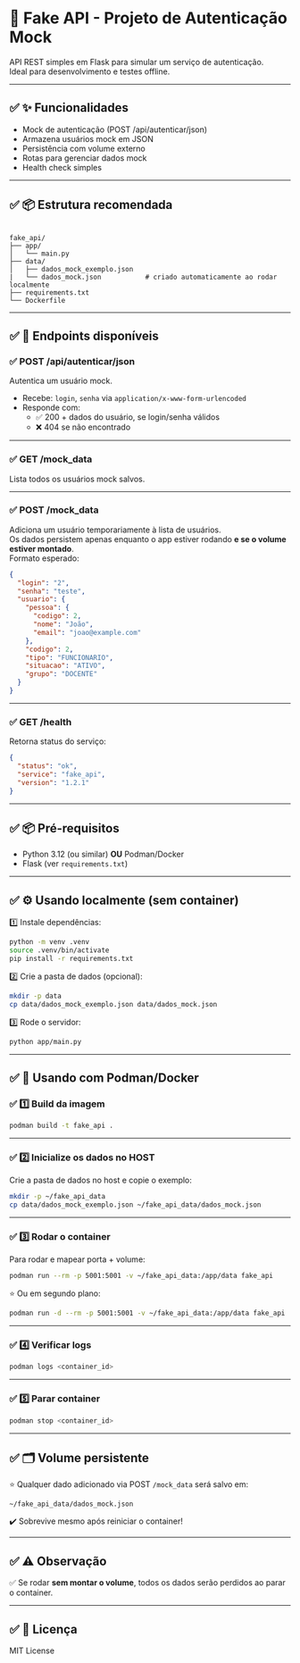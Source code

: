 # 🧪 Fake API - Projeto de Autenticação Mock

API REST simples em Flask para simular um serviço de autenticação.  
Ideal para desenvolvimento e testes offline.

---

## ✅ ✨ Funcionalidades

- Mock de autenticação (POST /api/autenticar/json)
- Armazena usuários mock em JSON
- Persistência com volume externo
- Rotas para gerenciar dados mock
- Health check simples

---

## ✅ 📦 Estrutura recomendada

```

fake_api/
├── app/
│   └── main.py
├── data/
│   ├── dados_mock_exemplo.json
|   └── dados_mock.json           # criado automaticamente ao rodar localmente
├── requirements.txt
└── Dockerfile

````

---

## ✅ 🚀 Endpoints disponíveis

### ✅ **POST /api/autenticar/json**
Autentica um usuário mock.  
- Recebe: `login`, `senha` via `application/x-www-form-urlencoded`
- Responde com:
  - ✅ 200 + dados do usuário, se login/senha válidos
  - ❌ 404 se não encontrado

---

### ✅ **GET /mock_data**
Lista todos os usuários mock salvos.

---

### ✅ **POST /mock_data**
Adiciona um usuário temporariamente à lista de usuários.  
Os dados persistem apenas enquanto o app estiver rodando **e se o volume estiver montado**.  
Formato esperado:
```json
{
  "login": "2",
  "senha": "teste",
  "usuario": {
    "pessoa": {
      "codigo": 2,
      "nome": "João",
      "email": "joao@example.com"
    },
    "codigo": 2,
    "tipo": "FUNCIONARIO",
    "situacao": "ATIVO",
    "grupo": "DOCENTE"
  }
}
````

---

### ✅ **GET /health**

Retorna status do serviço:

```json
{
  "status": "ok",
  "service": "fake_api",
  "version": "1.2.1"
}
```

---

## ✅ 📦 Pré-requisitos

* Python 3.12 (ou similar) **OU** Podman/Docker
* Flask (ver `requirements.txt`)

---

## ✅ ⚙️ Usando localmente (sem container)

1️⃣ Instale dependências:

```bash
python -m venv .venv
source .venv/bin/activate
pip install -r requirements.txt
```

2️⃣ Crie a pasta de dados (opcional):

```bash
mkdir -p data
cp data/dados_mock_exemplo.json data/dados_mock.json
```

3️⃣ Rode o servidor:

```bash
python app/main.py
```

---

## ✅ 🐳 Usando com Podman/Docker

### ✅ 1️⃣ Build da imagem

```bash
podman build -t fake_api .
```

---

### ✅ 2️⃣ Inicialize os dados no HOST

Crie a pasta de dados no host e copie o exemplo:

```bash
mkdir -p ~/fake_api_data
cp data/dados_mock_exemplo.json ~/fake_api_data/dados_mock.json
```

---

### ✅ 3️⃣ Rodar o container

Para rodar e mapear porta + volume:

```bash
podman run --rm -p 5001:5001 -v ~/fake_api_data:/app/data fake_api
```

⭐️ Ou em segundo plano:

```bash
podman run -d --rm -p 5001:5001 -v ~/fake_api_data:/app/data fake_api
```

---

### ✅ 4️⃣ Verificar logs

```bash
podman logs <container_id>
```

---

### ✅ 5️⃣ Parar container

```bash
podman stop <container_id>
```

---

## ✅ 🗂️ Volume persistente

⭐️ Qualquer dado adicionado via POST `/mock_data` será salvo em:

```
~/fake_api_data/dados_mock.json
```

✔️ Sobrevive mesmo após reiniciar o container!

---

## ✅ ⚠️ Observação

✅ Se rodar **sem montar o volume**, todos os dados serão perdidos ao parar o container.

---

## ✅ 📝 Licença

MIT License
